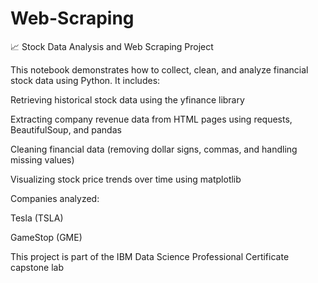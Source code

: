 # Web-Scraping
📈 Stock Data Analysis and Web Scraping Project

This notebook demonstrates how to collect, clean, and analyze financial stock data using Python. It includes:

  Retrieving historical stock data using the yfinance library
  
  Extracting company revenue data from HTML pages using requests, BeautifulSoup, and pandas
  
  Cleaning financial data (removing dollar signs, commas, and handling missing values)
  
  Visualizing stock price trends over time using matplotlib

Companies analyzed:

  Tesla (TSLA)
  
  GameStop (GME)

This project is part of the IBM Data Science Professional Certificate capstone lab
